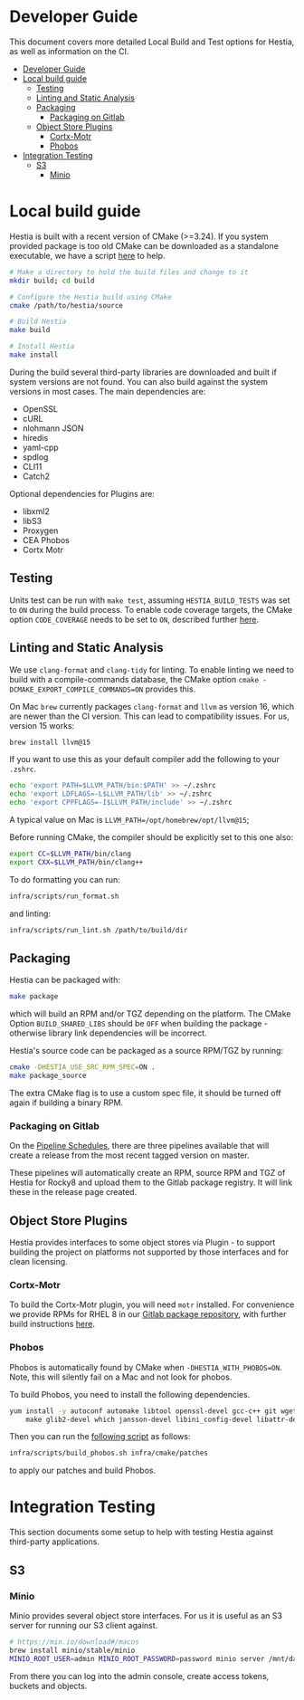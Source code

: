 # Developer Guide

This document covers more detailed Local Build and Test options for Hestia, as well as information on the CI.

- [Developer Guide](#developer-guide)
- [Local build guide](#local-build-guide)
  - [Testing](#testing)
  - [Linting and Static Analysis](#linting-and-static-analysis)
  - [Packaging](#packaging)
    - [Packaging on Gitlab](#packaging-on-gitlab)
  - [Object Store Plugins](#object-store-plugins)
    - [Cortx-Motr](#cortx-motr)
    - [Phobos](#phobos)
- [Integration Testing](#integration-testing)
  - [S3](#s3)
    - [Minio](#minio)

# Local build guide

Hestia is built with a recent version of CMake (>=3.24). If you system provided package is too old CMake can be downloaded as a standalone executable, we have a script [here](/infra/scripts/bootstrap_cmake.sh) to help.


```bash
# Make a directory to hold the build files and change to it
mkdir build; cd build

# Configure the Hestia build using CMake
cmake /path/to/hestia/source

# Build Hestia
make build 

# Install Hestia 
make install
```

During the build several third-party libraries are downloaded and built if system versions are not found. You can also build against the system versions in most cases. The main dependencies are:

* OpenSSL
* cURL
* nlohmann JSON
* hiredis
* yaml-cpp
* spdlog
* CLI11
* Catch2

Optional dependencies for Plugins are:

* libxml2
* libS3
* Proxygen
* CEA Phobos
* Cortx Motr


## Testing

Units test can be run with `make test`, assuming `HESTIA_BUILD_TESTS` was set to `ON` during the build process. To enable code coverage targets, the CMake option `CODE_COVERAGE` needs to be set to `ON`, described further [here](https://git.ichec.ie/io-sea-internal/hestia/-/blob/devel/test/README.md).

## Linting and Static Analysis

We use `clang-format` and `clang-tidy` for linting. To enable linting we need to build with a compile-commands database, the CMake option `cmake -DCMAKE_EXPORT_COMPILE_COMMANDS=ON` provides this.

On Mac `brew` currently packages `clang-format` and `llvm` as version 16, which are newer than the CI version. This can lead to compatibility issues. For us, version 15 works:

```bash
brew install llvm@15
```

If you want to use this as your default compiler add the following to your `.zshrc`.

```bash
echo 'export PATH=$LLVM_PATH/bin:$PATH' >> ~/.zshrc
echo 'export LDFLAGS=-L$LLVM_PATH/lib' >> ~/.zshrc
echo 'export CPPFLAGS=-I$LLVM_PATH/include' >> ~/.zshrc
```

A typical value on Mac is `LLVM_PATH=/opt/homebrew/opt/llvm@15`;

Before running CMake, the compiler should be explicitly set to this one also:

```bash
export CC=$LLVM_PATH/bin/clang
export CXX=$LLVM_PATH/bin/clang++
```

To do formatting you can run:

```bash
infra/scripts/run_format.sh
```

and linting:

```bash
infra/scripts/run_lint.sh /path/to/build/dir
```

## Packaging

Hestia can be packaged with:

```bash
make package
```

which will build an RPM and/or TGZ depending on the platform. The CMake Option `BUILD_SHARED_LIBS` should be `OFF` when building the package - otherwise library link dependencies will be incorrect.

Hestia's source code can be packaged as a source RPM/TGZ by running: 

```bash
cmake -DHESTIA_USE_SRC_RPM_SPEC=ON .
make package_source
```

The extra CMake flag is to use a custom spec file, it should be turned off again if building a binary RPM.

### Packaging on Gitlab

On the [Pipeline Schedules](https://git.ichec.ie/io-sea-internal/hestia/-/pipeline_schedules), there are three pipelines available that will create a release from the most recent tagged version on master.

These pipelines will automatically create an RPM, source RPM and TGZ of Hestia for Rocky8 and upload them to the Gitlab package registry. It will link these in the release page created.

## Object Store Plugins

Hestia provides interfaces to some object stores via Plugin - to support building the project on platforms not supported by those interfaces and for clean licensing.

### Cortx-Motr

To build the Cortx-Motr plugin, you will need `motr` installed. For convenience we provide RPMs for RHEL 8 in our [Gitlab package repository](https://git.ichec.ie/io-sea-internal/hestia/-/packages/33), with further build instructions [here](/doc/Markdown/motr_use.md).

### Phobos

Phobos is automatically found by CMake when `-DHESTIA_WITH_PHOBOS=ON`. Note, this will silently fail on a Mac and not look for phobos. 

To build Phobos, you need to install the following dependencies. 

```bash
yum install -y autoconf automake libtool openssl-devel gcc-c++ git wget doxygen rpm-build python3-devel libxml2-devel libcurl-devel \
    make glib2-devel which jansson-devel libini_config-devel libattr-devel sg3_utils-devel protobuf-c-devel libpq-devel
```

Then you can run the [following script](/infra/scripts/build_phobos.sh) as follows:

```bash
infra/scripts/build_phobos.sh infra/cmake/patches
``` 

to apply our patches and build Phobos.

# Integration Testing

This section documents some setup to help with testing Hestia against third-party applications.

## S3

### Minio

Minio provides several object store interfaces. For us it is useful as an S3 server for running our S3 client against.

```bash
# https://min.io/download#/macos
brew install minio/stable/minio
MINIO_ROOT_USER=admin MINIO_ROOT_PASSWORD=password minio server /mnt/data --console-address ":9001"
```

From there you can log into the admin console, create access tokens, buckets and objects.

